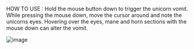 HOW TO USE :  Hold the mouse button down to trigger the unicorn vomit.
  While pressing the mouse down, move the cursor around and note the unicorns eyes.
  Hovering over the eyes, mane and horn sections with the mouse down can alter the vomit.
  
  
  ![image](https://user-images.githubusercontent.com/77970786/125836543-fb82f2d8-f51d-4414-b17c-61217d3ecbb1.png)

  
  
